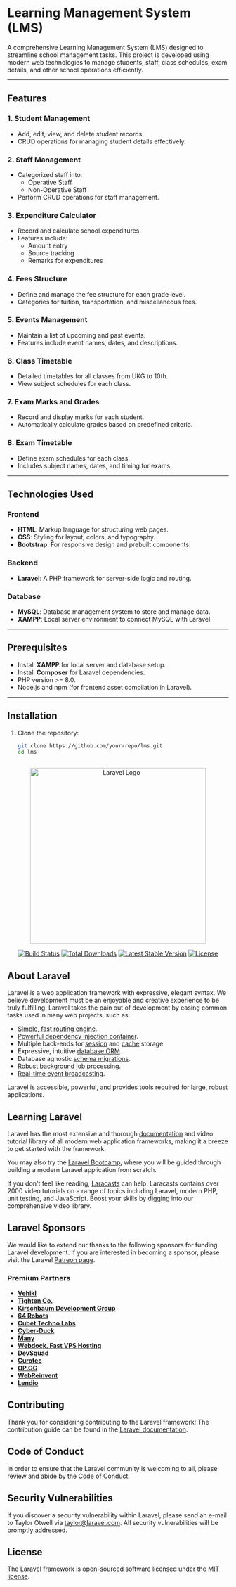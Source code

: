 # Learning Management System (LMS)

A comprehensive Learning Management System (LMS) designed to streamline school management tasks. This project is developed using modern web technologies to manage students, staff, class schedules, exam details, and other school operations efficiently.

---

## Features
### 1. Student Management
- Add, edit, view, and delete student records.
- CRUD operations for managing student details effectively.

### 2. Staff Management
- Categorized staff into:
  - Operative Staff
  - Non-Operative Staff
- Perform CRUD operations for staff management.

### 3. Expenditure Calculator
- Record and calculate school expenditures.
- Features include:
  - Amount entry
  - Source tracking
  - Remarks for expenditures

### 4. Fees Structure
- Define and manage the fee structure for each grade level.
- Categories for tuition, transportation, and miscellaneous fees.

### 5. Events Management
- Maintain a list of upcoming and past events.
- Features include event names, dates, and descriptions.

### 6. Class Timetable
- Detailed timetables for all classes from UKG to 10th.
- View subject schedules for each class.

### 7. Exam Marks and Grades
- Record and display marks for each student.
- Automatically calculate grades based on predefined criteria.

### 8. Exam Timetable
- Define exam schedules for each class.
- Includes subject names, dates, and timing for exams.

---

## Technologies Used
### Frontend
- **HTML**: Markup language for structuring web pages.
- **CSS**: Styling for layout, colors, and typography.
- **Bootstrap**: For responsive design and prebuilt components.

### Backend
- **Laravel**: A PHP framework for server-side logic and routing.

### Database
- **MySQL**: Database management system to store and manage data.
- **XAMPP**: Local server environment to connect MySQL with Laravel.

---

## Prerequisites
- Install **XAMPP** for local server and database setup.
- Install **Composer** for Laravel dependencies.
- PHP version >= 8.0.
- Node.js and npm (for frontend asset compilation in Laravel).

---

## Installation
1. Clone the repository:
   ```bash
   git clone https://github.com/your-repo/lms.git
   cd lms



<p align="center"><a href="https://laravel.com" target="_blank"><img src="https://raw.githubusercontent.com/laravel/art/master/logo-lockup/5%20SVG/2%20CMYK/1%20Full%20Color/laravel-logolockup-cmyk-red.svg" width="400" alt="Laravel Logo"></a></p>

<p align="center">
<a href="https://github.com/laravel/framework/actions"><img src="https://github.com/laravel/framework/workflows/tests/badge.svg" alt="Build Status"></a>
<a href="https://packagist.org/packages/laravel/framework"><img src="https://img.shields.io/packagist/dt/laravel/framework" alt="Total Downloads"></a>
<a href="https://packagist.org/packages/laravel/framework"><img src="https://img.shields.io/packagist/v/laravel/framework" alt="Latest Stable Version"></a>
<a href="https://packagist.org/packages/laravel/framework"><img src="https://img.shields.io/packagist/l/laravel/framework" alt="License"></a>
</p>

## About Laravel

Laravel is a web application framework with expressive, elegant syntax. We believe development must be an enjoyable and creative experience to be truly fulfilling. Laravel takes the pain out of development by easing common tasks used in many web projects, such as:

- [Simple, fast routing engine](https://laravel.com/docs/routing).
- [Powerful dependency injection container](https://laravel.com/docs/container).
- Multiple back-ends for [session](https://laravel.com/docs/session) and [cache](https://laravel.com/docs/cache) storage.
- Expressive, intuitive [database ORM](https://laravel.com/docs/eloquent).
- Database agnostic [schema migrations](https://laravel.com/docs/migrations).
- [Robust background job processing](https://laravel.com/docs/queues).
- [Real-time event broadcasting](https://laravel.com/docs/broadcasting).

Laravel is accessible, powerful, and provides tools required for large, robust applications.

## Learning Laravel

Laravel has the most extensive and thorough [documentation](https://laravel.com/docs) and video tutorial library of all modern web application frameworks, making it a breeze to get started with the framework.

You may also try the [Laravel Bootcamp](https://bootcamp.laravel.com), where you will be guided through building a modern Laravel application from scratch.

If you don't feel like reading, [Laracasts](https://laracasts.com) can help. Laracasts contains over 2000 video tutorials on a range of topics including Laravel, modern PHP, unit testing, and JavaScript. Boost your skills by digging into our comprehensive video library.

## Laravel Sponsors

We would like to extend our thanks to the following sponsors for funding Laravel development. If you are interested in becoming a sponsor, please visit the Laravel [Patreon page](https://patreon.com/taylorotwell).

### Premium Partners

- **[Vehikl](https://vehikl.com/)**
- **[Tighten Co.](https://tighten.co)**
- **[Kirschbaum Development Group](https://kirschbaumdevelopment.com)**
- **[64 Robots](https://64robots.com)**
- **[Cubet Techno Labs](https://cubettech.com)**
- **[Cyber-Duck](https://cyber-duck.co.uk)**
- **[Many](https://www.many.co.uk)**
- **[Webdock, Fast VPS Hosting](https://www.webdock.io/en)**
- **[DevSquad](https://devsquad.com)**
- **[Curotec](https://www.curotec.com/services/technologies/laravel/)**
- **[OP.GG](https://op.gg)**
- **[WebReinvent](https://webreinvent.com/?utm_source=laravel&utm_medium=github&utm_campaign=patreon-sponsors)**
- **[Lendio](https://lendio.com)**

## Contributing

Thank you for considering contributing to the Laravel framework! The contribution guide can be found in the [Laravel documentation](https://laravel.com/docs/contributions).

## Code of Conduct

In order to ensure that the Laravel community is welcoming to all, please review and abide by the [Code of Conduct](https://laravel.com/docs/contributions#code-of-conduct).

## Security Vulnerabilities

If you discover a security vulnerability within Laravel, please send an e-mail to Taylor Otwell via [taylor@laravel.com](mailto:taylor@laravel.com). All security vulnerabilities will be promptly addressed.

## License

The Laravel framework is open-sourced software licensed under the [MIT license](https://opensource.org/licenses/MIT).
